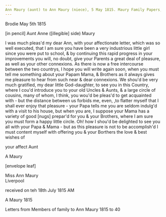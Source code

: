 ```yaml
---
Ann Maury (aunt) to Ann Maury (niece), 5 May 1815. Maury Family Papers, Special Collections Research Center, Swem Library, College of William and Mary. Box 1, Folder 45 
---
```


Brodie May 5th 1815

[in pencil] Aunt Anne ([illegible] side) Maury

I was much pleas'd my dear Ann, with your affectionate letter, which was so well executed, that I am sure you have been a very industrious little girl since you were put to school, & by continuing this rapid progress in your improvements you will, no doubt, give your Parents a great deal of pleasure, as well as your other connexions. As there is now a free intercourse between the two countrys, I hope you will write again soon, when you must tell me something about your Papam Mama, & Brothers as it always gives me pleasure to hear from such near & dear connexions. We shou'd be very much gratified, my dear little God-daughter, to see you in this Country, where I cou'd introduce you to your old Uncles & Aunts, & a large circle of cousins, many of whom, I think, you wou'd be pleas'd to get acquainted with - but the distance between us forbids me, even, ,to flatter myself that I shall ever enjoy that pleasure - your Papa tells me you are seldom indulg'd with a visit to his house, but when you are, I suppose your Mama has a variety of good [nugs] prepar'd for you & your Brothers, where I am sure you must form a happy little circle. Oh! how I shou'd be delighted to see you all with your Papa & Mama - but as this pleasure is not to be accomplish'd I must content myself with offering you & your Borthers the love & best wishes of

your affect Aunt

A Maury

[envelope leaf]

Miss Ann Maury  
Liverpool

received on teh 18th July 1815 AM

A Maury 1815

Letters from Members of family to Ann Maury 1815 to 40